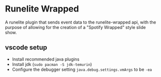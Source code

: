 # Runelite Wrapped

A runelite plugin that sends event data to the runelite-wrapped api, with the purpose of allowing for the creation of a "Spotify Wrapped" style slide show.

## vscode setup

* Install recommended java plugins
* Install jdk (`sudo pacman -S jdk-temurin`)
* Configure the debugger setting `java.debug.settings.vmArgs` to be `-ea`
